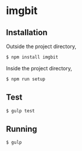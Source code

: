 # imgbit

## Installation

Outside the project directory,

```bash
$ npm install imgbit
```

Inside the project directory,

```bash
$ npm run setup
```

## Test

```bash
$ gulp test
```

## Running

```bash
$ gulp
```
